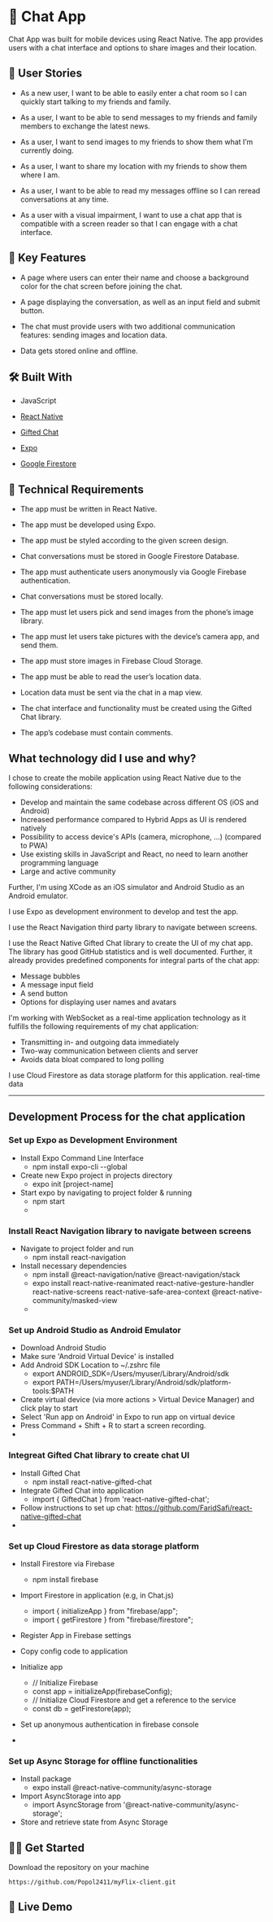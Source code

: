 # :seedling: Chat App

Chat App was built for mobile devices using React Native. The app provides users with a chat interface and options to share images and their location. 

## :speech_balloon: User Stories

- As a new user, I want to be able to easily enter a chat room so I can quickly start talking to my friends and family.

- As a user, I want to be able to send messages to my friends and family members to exchange the latest news.

- As a user, I want to send images to my friends to show them what I’m currently doing.

- As a user, I want to share my location with my friends to show them where I am.

- As a user, I want to be able to read my messages offline so I can reread conversations at any time.

- As a user with a visual impairment, I want to use a chat app that is compatible with a screen reader so that I can engage with a chat interface.

## :key: Key Features 

- A page where users can enter their name and choose a background color for the chat screen before joining the chat.

- A page displaying the conversation, as well as an input field and submit button.

- The chat must provide users with two additional communication features: sending images and location data.

- Data gets stored online and offline.

## :hammer_and_wrench: Built With 

- JavaScript
 
- [React Native](https://reactnative.dev/)

- [Gifted Chat](https://github.com/FaridSafi/react-native-gifted-chat)

- [Expo](https://expo.dev/)

- [Google Firestore](https://firebase.google.com/docs/firestore/quickstart)

## :page_with_curl: Technical Requirements

- The app must be written in React Native.

- The app must be developed using Expo.

- The app must be styled according to the given screen design.

- Chat conversations must be stored in Google Firestore Database.

- The app must authenticate users anonymously via Google Firebase authentication.

- Chat conversations must be stored locally.

- The app must let users pick and send images from the phone’s image library.

- The app must let users take pictures with the device’s camera app, and send them.

- The app must store images in Firebase Cloud Storage.

- The app must be able to read the user’s location data.

- Location data must be sent via the chat in a map view.

- The chat interface and functionality must be created using the Gifted Chat library.

- The app’s codebase must contain comments.

## What technology did I use and why?

I chose to create the mobile application using React Native due to the following considerations:

- Develop and maintain the same codebase across different OS (iOS and Android)
- Increased performance compared to Hybrid Apps as UI is rendered natively
- Possibility to access device's APIs (camera, microphone, ...) (compared to PWA)
- Use existing skills in JavaScript and React, no need to learn another programming language
- Large and active community

Further, I'm using XCode as an iOS simulator and Android Studio as an Android emulator.

I use Expo as development environment to develop and test the app.

I use the React Navigation third party library to navigate between screens.

I use the React Native Gifted Chat library to create the UI of my chat app. The library has good GitHub statistics and is well documented. Further, it already provides predefined components for integral parts of the chat app:

- Message bubbles 
- A message input field
- A send button
- Options for displaying user names and avatars

I'm working with WebSocket as a real-time application technology as it fulfills the following requirements of my chat application:

- Transmitting in- and outgoing data immediately
- Two-way communication between clients and server
- Avoids data bloat compared to long polling

I use Cloud Firestore as data storage platform for this application. real-time data

---

## Development Process for the chat application

### Set up Expo as Development Environment

- Install Expo Command Line Interface
  - npm install expo-cli --global
- Create new Expo project in projects directory
  - expo init [project-name]
- Start expo by navigating to project folder & running
  - npm start
  - 
### Install React Navigation library to navigate between screens

- Navigate to project folder and run
  - npm install react-navigation
- Install necessary dependencies
  - npm install @react-navigation/native @react-navigation/stack
  - expo install react-native-reanimated react-native-gesture-handler react-native-screens react-native-safe-area-context @react-native-community/masked-view
  - 
### Set up Android Studio as Android Emulator

- Download Android Studio
- Make sure 'Android Virtual Device' is installed
- Add Android SDK Location to ~/.zshrc file
  - export ANDROID_SDK=/Users/myuser/Library/Android/sdk
  - export PATH=/Users/myuser/Library/Android/sdk/platform-tools:$PATH
- Create virtual device (via more actions > Virtual Device Manager) and click play to start
- Select 'Run app on Android' in Expo to run app on virtual device
- Press Command + Shift + R to start a screen recording.
- 
### Integreat Gifted Chat library to create chat UI

- Install Gifted Chat
  - npm install react-native-gifted-chat
- Integrate Gifted Chat into application
  - import { GiftedChat } from 'react-native-gifted-chat';
- Follow instructions to set up chat: https://github.com/FaridSafi/react-native-gifted-chat
- 
### Set up Cloud Firestore as data storage platform

- Install Firestore via Firebase
  - npm install firebase
- Import Firestore in application (e.g, in Chat.js)
  - import { initializeApp } from "firebase/app";
  - import { getFirestore } from "firebase/firestore";
- Register App in Firebase settings

- Copy config code to application

- Initialize app

  - // Initialize Firebase
  - const app = initializeApp(firebaseConfig);
  - // Initialize Cloud Firestore and get a reference to the service
  - const db = getFirestore(app);
- Set up anonymous authentication in firebase console
- 
### Set up Async Storage for offline functionalities

- Install package
  - expo install @react-native-community/async-storage
- Import AsyncStorage into app
  - import AsyncStorage from '@react-native-community/async-storage';
- Store and retrieve state from Async Storage

## :man_technologist: Get Started

Download the repository on your machine 
```
https://github.com/Popol2411/myFlix-client.git
```

## :rocket: Live Demo

